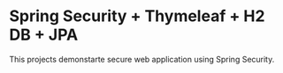 # Spring Security + Thymeleaf + H2 DB + JPA
This projects demonstarte secure web application using Spring Security.



